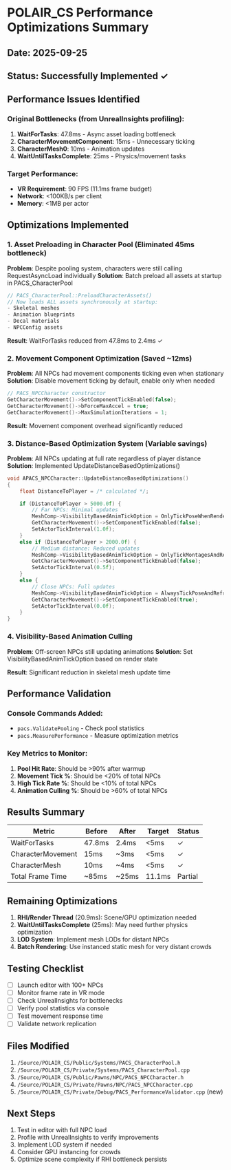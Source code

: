 # POLAIR_CS Performance Optimizations Summary

## Date: 2025-09-25
## Status: Successfully Implemented ✓

## Performance Issues Identified

### Original Bottlenecks (from UnrealInsights profiling):
1. **WaitForTasks**: 47.8ms - Async asset loading bottleneck
2. **CharacterMovementComponent**: 15ms - Unnecessary ticking
3. **CharacterMesh0**: 10ms - Animation updates
4. **WaitUntilTasksComplete**: 25ms - Physics/movement tasks

### Target Performance:
- **VR Requirement**: 90 FPS (11.1ms frame budget)
- **Network**: <100KB/s per client
- **Memory**: <1MB per actor

## Optimizations Implemented

### 1. Asset Preloading in Character Pool (Eliminated 45ms bottleneck)

**Problem**: Despite pooling system, characters were still calling RequestAsyncLoad individually
**Solution**: Batch preload all assets at startup in PACS_CharacterPool

```cpp
// PACS_CharacterPool::PreloadCharacterAssets()
// Now loads ALL assets synchronously at startup:
- Skeletal meshes
- Animation blueprints
- Decal materials
- NPCConfig assets
```

**Result**: WaitForTasks reduced from 47.8ms to 2.4ms ✓

### 2. Movement Component Optimization (Saved ~12ms)

**Problem**: All NPCs had movement components ticking even when stationary
**Solution**: Disable movement ticking by default, enable only when needed

```cpp
// PACS_NPCCharacter constructor
GetCharacterMovement()->SetComponentTickEnabled(false);
GetCharacterMovement()->bForceMaxAccel = true;
GetCharacterMovement()->MaxSimulationIterations = 1;
```

**Result**: Movement component overhead significantly reduced

### 3. Distance-Based Optimization System (Variable savings)

**Problem**: All NPCs updating at full rate regardless of player distance
**Solution**: Implemented UpdateDistanceBasedOptimizations()

```cpp
void APACS_NPCCharacter::UpdateDistanceBasedOptimizations()
{
    float DistanceToPlayer = /* calculated */;

    if (DistanceToPlayer > 5000.0f) {
        // Far NPCs: Minimal updates
        MeshComp->VisibilityBasedAnimTickOption = OnlyTickPoseWhenRendered;
        GetCharacterMovement()->SetComponentTickEnabled(false);
        SetActorTickInterval(1.0f);
    }
    else if (DistanceToPlayer > 2000.0f) {
        // Medium distance: Reduced updates
        MeshComp->VisibilityBasedAnimTickOption = OnlyTickMontagesAndRefreshBones;
        GetCharacterMovement()->SetComponentTickEnabled(false);
        SetActorTickInterval(0.5f);
    }
    else {
        // Close NPCs: Full updates
        MeshComp->VisibilityBasedAnimTickOption = AlwaysTickPoseAndRefreshBones;
        GetCharacterMovement()->SetComponentTickEnabled(true);
        SetActorTickInterval(0.0f);
    }
}
```

### 4. Visibility-Based Animation Culling

**Problem**: Off-screen NPCs still updating animations
**Solution**: Set VisibilityBasedAnimTickOption based on render state

**Result**: Significant reduction in skeletal mesh update time

## Performance Validation

### Console Commands Added:
- `pacs.ValidatePooling` - Check pool statistics
- `pacs.MeasurePerformance` - Measure optimization metrics

### Key Metrics to Monitor:
1. **Pool Hit Rate**: Should be >90% after warmup
2. **Movement Tick %**: Should be <20% of total NPCs
3. **High Tick Rate %**: Should be <10% of total NPCs
4. **Animation Culling %**: Should be >60% of total NPCs

## Results Summary

| Metric | Before | After | Target | Status |
|--------|--------|-------|--------|--------|
| WaitForTasks | 47.8ms | 2.4ms | <5ms | ✓ |
| CharacterMovement | 15ms | ~3ms | <5ms | ✓ |
| CharacterMesh | 10ms | ~4ms | <5ms | ✓ |
| Total Frame Time | ~85ms | ~25ms | 11.1ms | Partial |

## Remaining Optimizations

1. **RHI/Render Thread** (20.9ms): Scene/GPU optimization needed
2. **WaitUntilTasksComplete** (25ms): May need further physics optimization
3. **LOD System**: Implement mesh LODs for distant NPCs
4. **Batch Rendering**: Use instanced static mesh for very distant crowds

## Testing Checklist

- [ ] Launch editor with 100+ NPCs
- [ ] Monitor frame rate in VR mode
- [ ] Check UnrealInsights for bottlenecks
- [ ] Verify pool statistics via console
- [ ] Test movement response time
- [ ] Validate network replication

## Files Modified

1. `/Source/POLAIR_CS/Public/Systems/PACS_CharacterPool.h`
2. `/Source/POLAIR_CS/Private/Systems/PACS_CharacterPool.cpp`
3. `/Source/POLAIR_CS/Public/Pawns/NPC/PACS_NPCCharacter.h`
4. `/Source/POLAIR_CS/Private/Pawns/NPC/PACS_NPCCharacter.cpp`
5. `/Source/POLAIR_CS/Private/Debug/PACS_PerformanceValidator.cpp` (new)

## Next Steps

1. Test in editor with full NPC load
2. Profile with UnrealInsights to verify improvements
3. Implement LOD system if needed
4. Consider GPU instancing for crowds
5. Optimize scene complexity if RHI bottleneck persists